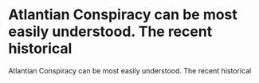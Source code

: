 # Atlantian Conspiracy can be most easily understood. The recent historical

Atlantian Conspiracy can be most easily understood. The recent historical